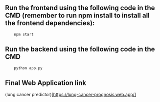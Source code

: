 
## Run the frontend using the following code in the CMD (remember to run npm install to install all the frontend dependencies):
        npm start

## Run the backend using the following code in the CMD
        python app.py

## Final Web Application link
(lung cancer predictor)[https://lung-cancer-prognosis.web.app/]